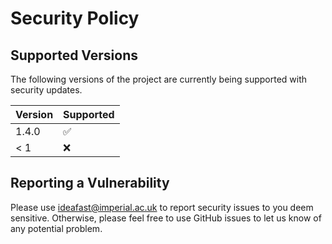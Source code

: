 # Security Policy

## Supported Versions

The following versions of the project are
currently being supported with security updates.

| Version | Supported          |
| ------- | ------------------ |
| 1.4.0   | :white_check_mark: |
| < 1     | :x:                |

## Reporting a Vulnerability

Please use ideafast@imperial.ac.uk to report security issues to you deem sensitive.
Otherwise, please feel free to use GitHub issues to let us know of any potential problem.
